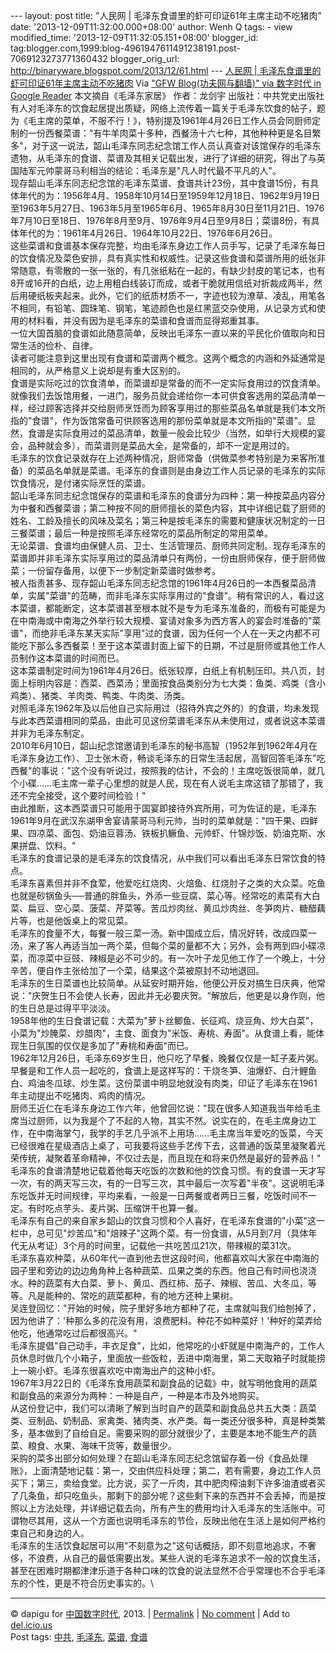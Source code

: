 --- layout: post title: "人民网 |
毛泽东食谱里的虾可印证61年主席主动不吃猪肉" date:
'2013-12-09T11:32:00.000+08:00' author: Wenh Q tags: - view
modified\_time: '2013-12-09T11:32:05.151+08:00' blogger\_id:
tag:blogger.com,1999:blog-4961947611491238191.post-7069123273771360432
blogger\_orig\_url: http://binaryware.blogspot.com/2013/12/61.html ---
[人民网 |
毛泽东食谱里的虾可印证61年主席主动不吃猪肉](http://feedproxy.google.com/~r/chinagfwblog/~3/W1yZpuXkIyI/)
Via ["GFW Blog(功夫网与翻墙)" via 数字时代 in Google
Reader](https://www.blogger.com/blogger.g?blogID=4961947611491238191)
本文摘自《毛泽东家居》 作者：龙剑宇 出版社：中共党史出版社\
有人对毛泽东的饮食起居提出质疑，网络上流传着一篇关于毛泽东饮食的帖子，题为《毛主席的菜单，不服不行！》，特别提及1961年4月26日工作人员会同厨师定制的一份西餐菜谱："有牛羊肉菜十多种，西餐汤十六七种，其他种种更是名目繁多"，对于这一说法，韶山毛泽东同志纪念馆工作人员认真查对该馆保存的毛泽东遗物，从毛泽东的食谱、菜谱及其相关记载出发，进行了详细的研究，得出了与英国陆军元帅蒙哥马利相当的结论：毛泽东是"凡人时代最不平凡的人"。\
现存韶山毛泽东同志纪念馆的毛泽东菜谱、食谱共计23份，其中食谱15份，有具体年代的为：1956年4月、1958年10月14日至1959年12月18日、1962年9月19日至1963年5月27日、1963年5月至1965年6月、1965年8月30日至11月21日、1976年7月10日至18日、1976年8月至9月、1976年9月4日至9月8日；菜谱8份，有具体年代的为：1961年4月26日、1964年10月22日、1976年6月26日。\
这些菜谱和食谱基本保存完整，均由毛泽东身边工作人员手写，记录了毛泽东每日的饮食情况及菜色安排，具有真实性和权威性。记录这些食谱和菜谱所用的纸张非常随意，有零散的一张一张的，有几张纸粘在一起的，有缺少封皮的笔记本，也有8开或16开的白纸，边上用粗白线装订而成，或者干脆就用信纸对折裁成两半，然后用硬纸板夹起来。此外，它们的纸质材质不一，字迹也较为潦草、凌乱，用笔各不相同，有铅笔、圆珠笔、钢笔，笔迹颜色也是红黑蓝交杂使用，从记录方式和使用的材料看，并没有因为是毛泽东的菜谱和食谱而显得郑重其事。\
一位大国首脑的食谱如此随意简单，反映出毛泽东一直以来的平民化价值取向和日常生活的俭朴、自律。\
读者可能注意到这里出现有食谱和菜谱两个概念。这两个概念的内涵和外延通常是相同的，从严格意义上说却是有重大区别的。\
食谱是实际吃过的饮食清单，而菜谱却是常备的而不一定实际食用过的饮食清单。就像我们去饭馆用餐，一进门，服务员就会递给你一本可供食客选用的菜品清单一样，经过顾客选择并交给厨师烹饪而为顾客享用过的那些菜品名单就是我们本文所指的"食谱"，作为饭馆常备可供顾客选用的那份菜单就是本文所指的"菜谱"。显然，食谱是实际食用过的菜品清单，数量一般会比较少（当然，如举行大规模的宴会，品种就会多），而菜谱则是菜品大全，是常备的，却不一定是用过的。\
毛泽东的饮食记录就存在上述两种情况，厨师常备（供做菜参考特别是为来客所准备）的菜品名单就是菜谱。毛泽东的食谱则是由身边工作人员记录的毛泽东的实际饮食情况，是付诸实际烹饪的菜谱。\
韶山毛泽东同志纪念馆保存的菜谱和毛泽东的食谱分为四种：第一种按菜品内容分为中餐和西餐菜谱；第二种按不同的厨师擅长的菜色内容，其中详细记载了厨师的姓名、工龄及擅长的风味及菜名；第三种是按毛泽东的需要和健康状况制定的一日三餐菜谱；最后一种是按照毛泽东经常吃的菜品所制定的常用菜单。\
无论菜谱、食谱均由保健人员、卫士、生活管理员、厨师共同定制。现存毛泽东的菜谱即并非毛泽东实际享用过的菜品清单只有两份，一份由厨师保存，便于厨师做菜；一份留存备用，以便下一步制定新菜谱时做参考。\
被人指责甚多、现存韶山毛泽东同志纪念馆的1961年4月26日的一本西餐菜品清单，实属"菜谱"的范畴，而非毛泽东实际享用过的"食谱"。稍有常识的人，看过这本菜谱，都能断定，这本菜谱甚至根本就不是专为毛泽东准备的，而极有可能是为在中南海或中南海之外举行较大规模、宴请对象多为西方客人的宴会时准备的"菜谱"，而绝非毛泽东某天实际"享用"过的食谱，因为任何一个人在一天之内都不可能吃下那么多西餐菜！至于这本菜谱封面上留下的日期，不过是厨师或其他工作人员制作这本菜谱的时间而已。\
这本菜谱制定时间为1961年4月26日。纸张较厚，白纸上有机制压印。共八页，封面上标明内容是：西菜、西菜汤；里面按食品类别分为七大类：鱼类、鸡类（含小鸡类）、猪类、羊肉类、鸭类、牛肉类、汤类。\
对照毛泽东1962年及以后他自己实际用过（招待外宾之外的）的食谱，均未发现与此本西菜谱相同的菜品，由此可见这份菜谱毛泽东从未使用过，或者说这本菜谱并非为毛泽东制定。\
2010年6月10日，韶山纪念馆邀请到毛泽东的秘书高智（1952年到1962年4月在毛泽东身边工作）、卫士张木奇，畅谈毛泽东的日常生活起居，高智回答毛泽东"吃西餐"的事说："这个没有听说过，按照我的估计，不会的！主席吃饭很简单，就几个小碟……毛主席一辈子心里想的就是人民，现在有人说毛主席这错了那错了，我还不完全接受，这个要时间检验！"\
由此推断，这本西菜谱只可能用于国宴即接待外宾所用，可为佐证的是，毛泽东1961年9月在武汉东湖甲舍宴请蒙哥马利元帅，当时的菜单就是："四干果、四鲜果、四凉菜、面包、奶油豆蓉汤、铁板扒鳜鱼、元帅虾、什锦炒饭、奶油克斯、水果拼盘、饮料。"\
毛泽东的食谱记录的是毛泽东的饮食情况，从中我们可以看出毛泽东日常饮食的特点。\
毛泽东喜素但并非不食荤，他爱吃红烧肉、火焙鱼、红烧肘子之类的大众菜。吃鱼也就是砂锅鱼头──普通的胖鱼头，外添一些豆腐、菜心等。经常吃的素菜有大白菜、扁豆、空心菜、菠菜、芹菜等。苦瓜炒肉丝、黄瓜炒肉丝、冬笋肉片、糖醋藕片等，也是他饭桌上的常见菜。\
毛泽东的食量不大，每餐一般三菜一汤。新中国成立后，情况好转，改成四菜一汤，来了客人再适当加一两个菜，但每个菜的量都不大；另外，会有两到四小碟凉菜，而凉菜中豆豉、辣椒是必不可少的。有一次叶子龙见他工作了一个晚上，十分辛苦，便自作主张给加了一个菜，结果这个菜被原封不动地退回。\
毛泽东的生日菜谱也比较简单。从延安时期开始，他便公开反对搞生日庆典，他常说："庆贺生日不会使人长寿，因此并无必要庆贺。"解放后，他更是以身作则，他的生日总是过得平平淡淡。\
1958年他的生日食谱记载：大菜为"萝卜丝鲫鱼、长征鸡、烧豆角、炒大白菜"，小菜为"炒腌菜、炒腊肉"，主食、面食为"米饭、寿桃、寿面"。从食谱上看，能体现生日氛围的仅仅是多加了"寿桃和寿面"而已。\
1962年12月26日，毛泽东69岁生日，他只吃了早餐，晚餐仅仅是一缸子麦片粥。早餐是和工作人员一起吃的，食谱上是这样写的：干烧冬笋、油爆虾、白汁鲤鱼白、鸡油冬瓜球、炒生菜。这份菜谱中明显地就没有肉类，印证了毛泽东在1961年主动提出不吃猪肉、鸡肉的情况。\
厨师王近仁在毛泽东身边工作六年，他曾回忆说："现在很多人知道我当年给毛主席当过厨师，以为我是个了不起的人物，其实不然。说实在的，在毛主席身边工作，在中南海掌勺，我学的手艺几乎派不上用场……毛主席当年爱吃的饭菜，今天已经很难在星级酒店上桌了，可我要将这些手艺传下去，这普通的饭菜里凝聚着光荣传统，凝聚着革命精神，不仅过去是，而且现在和将来仍然是最好的营养品！"\
毛泽东的食谱清楚地记载着他每天吃饭的次数和他的饮食习惯。有的食谱一天才写一次，有的两天写三次，有的一日写三次，其中最后一次写着"半夜"。这说明毛泽东吃饭并无时间规律，平均来看，一般是一日两餐或者两日三餐，吃饭时间不一定。有时吃点芋头、麦片粥、压缩饼干也算一餐。\
毛泽东有自己的来自家乡韶山的饮食习惯和个人喜好，在毛泽东食谱的"小菜"这一栏中，总可见"炒苦瓜"和"焙辣子"这两个菜。有一份食谱，从5月到7月（具体年代无从考证）3个月的时间里，记载他一共吃苦瓜21次，带辣椒的菜31次。\
毛泽东喜欢种菜，从60年代一直到他去世这段时间，他都喜欢叫大家在中南海的园子里和旁边的边边角角种上各种蔬菜、瓜果之类的东西。他自己有时间也浇浇水。种的蔬菜有大白菜、萝卜、黄瓜、西红柿、茄子、辣椒、苦瓜、大冬瓜，等等。凡是能种的、常吃的蔬菜都种，有的地方还种上果树。\
吴连登回忆："开始的时候，院子里好多地方都种了花，主席就叫我们给刨掉了，因为他讲了：'种那么多的花没有用，浪费肥料。种花不如种菜好！'种好的菜弄给他吃，他通常吃过后都很高兴。"\
毛泽东提倡"自己动手，丰衣足食"，比如，他常吃的小虾就是中南海产的，工作人员休息时做几个小箱子，里面放一些饭粒，丢进中南海里，第二天取箱子时就能捞上一碗小虾。毛泽东很喜欢吃中南海出产的这种小虾。\
1967年3月22日的《毛泽东食用蔬菜和副食品的记载》中，就写明他食用的蔬菜和副食品的来源分为两种：一种是自产，一种是本市及外地购买。\
从这份登记中，我们可以清晰了解到当时自产的蔬菜和副食品总共五大类：蔬菜类、豆制品、奶制品、家禽类、猪肉类、水产类。每一类还分很多种，真是种类繁多，基本做到了自给自足。需要采购的部分就很少了，主要是本地不能生产的蔬菜、粮食、水果、海味干货等，数量很少。\
采购的菜多出部分如何处理？在韶山毛泽东同志纪念馆留存着一份《食品处理账》，上面清楚地记载：第一，交由供应科处理；第二，若有需要，身边工作人员买下；第三，卖给食堂。比方说，买了一斤肉，其中肥肉榨油剩下许多油渣或者买了几条鱼，却只吃鱼头，那剩下的部分呢？这些剩下来的东西并不会丢掉，而是按照以上方法处理，并详细记载去向，所有产生的费用均计入毛泽东的生活账中。可谓物尽其用，这从一个方面也说明毛泽东的节俭，反映出他在生活上是如何严格约束自己和身边的人。\
毛泽东的生活饮食起居可以用"不刻意为之"这句话概括，即不刻意地追求，不奢侈，不浪费，从自己的最低需要出发。某些人说的毛泽东追求不一般的饮食生活，甚至在困难时期都津津乐道于各种口味的饮食的说法显然不合乎常理也不合乎毛泽东的个性，更是不符合历史事实的。\

* * * * *

© dapigu for [中国数字时代](http://chinadigitaltimes.net/chinese), 2013.
|
[Permalink](http://chinadigitaltimes.net/chinese/2013/12/%E4%BA%BA%E6%B0%91%E7%BD%91-%E6%AF%9B%E6%B3%BD%E4%B8%9C%E9%A3%9F%E8%B0%B1%E9%87%8C%E7%9A%84%E8%99%BE%E5%8F%AF%E5%8D%B0%E8%AF%8161%E5%B9%B4%E4%B8%BB%E5%B8%AD%E4%B8%BB%E5%8A%A8%E4%B8%8D%E5%90%83/)
| [No
comment](http://chinadigitaltimes.net/chinese/2013/12/%E4%BA%BA%E6%B0%91%E7%BD%91-%E6%AF%9B%E6%B3%BD%E4%B8%9C%E9%A3%9F%E8%B0%B1%E9%87%8C%E7%9A%84%E8%99%BE%E5%8F%AF%E5%8D%B0%E8%AF%8161%E5%B9%B4%E4%B8%BB%E5%B8%AD%E4%B8%BB%E5%8A%A8%E4%B8%8D%E5%90%83/#comments)
| Add to
[del.icio.us](http://del.icio.us/post?url=http://chinadigitaltimes.net/chinese/2013/12/%E4%BA%BA%E6%B0%91%E7%BD%91-%E6%AF%9B%E6%B3%BD%E4%B8%9C%E9%A3%9F%E8%B0%B1%E9%87%8C%E7%9A%84%E8%99%BE%E5%8F%AF%E5%8D%B0%E8%AF%8161%E5%B9%B4%E4%B8%BB%E5%B8%AD%E4%B8%BB%E5%8A%A8%E4%B8%8D%E5%90%83/&title=%E4%BA%BA%E6%B0%91%E7%BD%91%20%7C%20%E6%AF%9B%E6%B3%BD%E4%B8%9C%E9%A3%9F%E8%B0%B1%E9%87%8C%E7%9A%84%E8%99%BE%E5%8F%AF%E5%8D%B0%E8%AF%8161%E5%B9%B4%E4%B8%BB%E5%B8%AD%E4%B8%BB%E5%8A%A8%E4%B8%8D%E5%90%83%E7%8C%AA%E8%82%89)
\
 Post tags:
[中共](http://chinadigitaltimes.net/chinese/tag/%E4%B8%AD%E5%85%B1/?category=10466),
[毛泽东](http://chinadigitaltimes.net/chinese/tag/%E6%AF%9B%E6%B3%BD%E4%B8%9C/?category=10466),
[菜谱](http://chinadigitaltimes.net/chinese/tag/%E8%8F%9C%E8%B0%B1/?category=10466),
[食谱](http://chinadigitaltimes.net/chinese/tag/%E9%A3%9F%E8%B0%B1/?category=10466)
